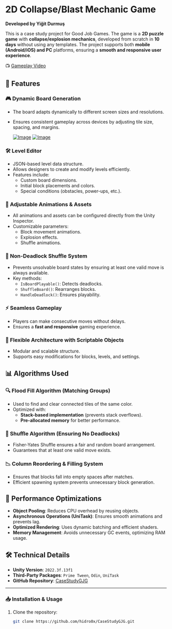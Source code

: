 # 2D Collapse/Blast Mechanic Game

**Developed by Yiğit Durmuş**  

This is a case study project for Good Job Games. The game is a **2D puzzle game** with **collapse/explosion mechanics**, developed from scratch in **10 days** without using any templates. The project supports both **mobile (Android/iOS) and PC** platforms, ensuring a **smooth and responsive user experience**.

📺 [Gameplay Video](https://www.youtube.com/watch?v=VIDEO_ID)


## 📌 Features

### 🎮 Dynamic Board Generation  
- The board adapts dynamically to different screen sizes and resolutions.  
- Ensures consistent gameplay across devices by adjusting tile size, spacing, and margins.

  [![Image](https://i.hizliresim.com/gee15nt.jpg)](https://hizliresim.com/gee15nt)
  [![Image](https://i.hizliresim.com/7ky06ht.jpg)](https://hizliresim.com/7ky06ht)

### 🛠️ Level Editor  
- JSON-based level data structure.  
- Allows designers to create and modify levels efficiently.  
- Features include:
  - Custom board dimensions.
  - Initial block placements and colors.
  - Special conditions (obstacles, power-ups, etc.).  

### 🎨 Adjustable Animations & Assets  
- All animations and assets can be configured directly from the Unity Inspector.  
- Customizable parameters:
  - Block movement animations.
  - Explosion effects.
  - Shuffle animations.  

### 🔄 Non-Deadlock Shuffle System  
- Prevents unsolvable board states by ensuring at least one valid move is always available.  
- Key methods:
  - `IsBoardPlayable()`: Detects deadlocks.
  - `ShuffleBoard()`: Rearranges blocks.
  - `HandleDeadlock()`: Ensures playability.  

### ⚡ Seamless Gameplay  
- Players can make consecutive moves without delays.  
- Ensures a **fast and responsive** gaming experience.  

### 🔧 Flexible Architecture with Scriptable Objects  
- Modular and scalable structure.  
- Supports easy modifications for blocks, levels, and settings.  

## 📊 Algorithms Used

### 🔍 Flood Fill Algorithm (Matching Groups)  
- Used to find and clear connected tiles of the same color.  
- Optimized with:
  - **Stack-based implementation** (prevents stack overflows).  
  - **Pre-allocated memory** for better performance.  

### 🔀 Shuffle Algorithm (Ensuring No Deadlocks)  
- Fisher-Yates Shuffle ensures a fair and random board arrangement.  
- Guarantees that at least one valid move exists.  

### 📉 Column Reordering & Filling System  
- Ensures that blocks fall into empty spaces after matches.  
- Efficient spawning system prevents unnecessary block generation.  

## 🚀 Performance Optimizations

- **Object Pooling**: Reduces CPU overhead by reusing objects.  
- **Asynchronous Operations (UniTask)**: Ensures smooth animations and prevents lag.  
- **Optimized Rendering**: Uses dynamic batching and efficient shaders.  
- **Memory Management**: Avoids unnecessary GC events, optimizing RAM usage.  

## 🛠️ Technical Details

- **Unity Version**: `2022.3f.13f1`  
- **Third-Party Packages**: `Prime Tween`, `Odin`, `UniTask`  
- **GitHub Repository**: [CaseStudyGJG](https://github.com/hidro0x/CaseStudyGJG)  

---

### 📥 Installation & Usage

1. Clone the repository:
   ```sh
   git clone https://github.com/hidro0x/CaseStudyGJG.git
